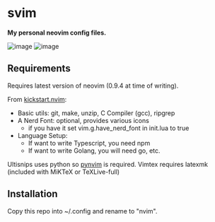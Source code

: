 # svim
**My personal neovim config files.**

![image](https://github.com/samuelqp/svim/assets/119834862/d1dc1bed-c1fb-4f99-b01f-00f1e4d37095)
![image](https://github.com/samuelqp/svim/assets/119834862/f0c77204-351f-4f76-9c67-a41e993e91ff)

## Requirements
Requires latest version of neovim (0.9.4 at time of writing).

From [kickstart.nvim](https://github.com/nvim-lua/kickstart.nvim):
- Basic utils: git, make, unzip, C Compiler (gcc), ripgrep
- A Nerd Font: optional, provides various icons
  - if you have it set vim.g.have_nerd_font in init.lua to true
- Language Setup:
  - If want to write Typescript, you need npm
  - If want to write Golang, you will need go, etc.

Ultisnips uses python so [pynvim](https://github.com/neovim/pynvim) is required.
Vimtex requires latexmk (included with MiKTeX or TeXLive-full)

## Installation
Copy this repo into ~/.config and rename to "nvim".
